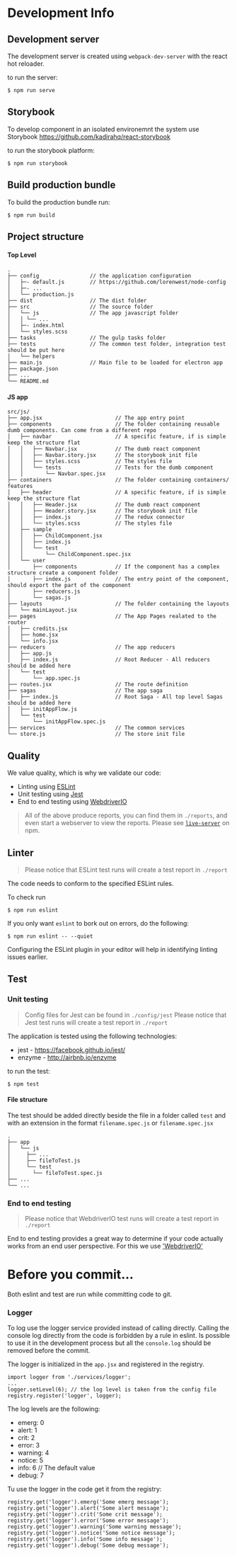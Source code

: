 # Development Info

## Development server

The development server is created using `webpack-dev-server` with
the react hot reloader.

to run the server:

```
$ npm run serve
```

## Storybook
To develop component in an isolated environemnt the system use
Storybook
https://github.com/kadirahq/react-storybook

to run the storybook platform:

```
$ npm run storybook
```


## Build production bundle
To build the production bundle run:

```
$ npm run build
```



## Project structure

#### Top Level

```
.
├── config                // the application configuration
│   ├─- default.js        // https://github.com/lorenwest/node-config
│   ├─- ...
│   └── production.js
├── dist                  // The dist folder
├── src                   // The source folder
│   └── js                // The app javascript folder
│   │ └── ...
│   ├─- index.html
│   └── styles.scss
├── tasks                 // The gulp tasks folder
├── tests                 // The common test folder, integration test should be put here
│   └── helpers
├── main.js               // Main file to be loaded for electron app
├── package.json
├── ...
└── README.md
```

#### JS app


```
src/js/
├── app.jsx                       // The app entry point
├── components                    // The folder containing reusable dumb components. Can come from a different repo
│   ├── navbar                    // A specific feature, if is simple keep the structure flat
│   │   ├── Navbar.jsx            // The dumb react component
│   │   ├── Navbar.story.jsx      // The storybook init file
│   │   ├── styles.scss           // The styles file 
│   │   └── tests                 // Tests for the dumb component
│   │       └── Navbar.spec.jsx
├── containers                    // The folder containing containers/ features
│   ├── header                    // A specific feature, if is simple keep the structure flat
│   │   ├── Header.jsx            // The dumb react component
│   │   ├── Header.story.jsx      // The storybook init file
│   │   ├── index.js              // The redux connector
│   │   └── styles.scss           // The styles file 
│   ├── sample
│   │   ├── ChildComponent.jsx
│   │   ├── index.js
│   │   └── test
│   │       └── ChildComponent.spec.jsx
│   └── user
│       ├── components            // If the component has a complex structure create a component folder
│       ├── index.js              // The entry point of the component, should export the part of the component
│       ├── reducers.js
│       └── sagas.js
├── layouts                       // The folder containing the layouts
│   └── mainLayout.jsx
├── pages                         // The App Pages realated to the router
│   ├── credits.jsx
│   ├── home.jsx
│   └── info.jsx
├── reducers                      // The app reducers
│   ├── app.js
│   ├── index.js                  // Root Reducer - All reducers should be added here
│   └── test
│       └── app.spec.js
├── routes.jsx                    // The route definition
├── sagas                         // The app saga
│   ├── index.js                  // Root Saga - All top level Sagas should be added here
│   ├── initAppFlow.js
│   └── test
│       └── initAppFlow.spec.js
├── services                      // The common services
└── store.js                      // The store init file
```

## Quality

We value quality, which is why we validate our code:


- Linting using [ESLint](http://eslint.org/)
- Unit testing using [Jest](https://facebook.github.io/jest/)
- End to end testing using [WebdriverIO](http://webdriver.io/)


> All of the above produce reports, you can find them in `./reports`, and even start
> a webserver to view the reports. Please see [`live-server`](https://www.npmjs.com/package/live-server) on npm.

## Linter

> Please notice that ESLint test runs will create a test report in `./report`

The code needs to conform to the specified ESLint rules.

To check run

```
$ npm run eslint
```

If you only want `eslint` to bork out on errors, do the following:

```
$ npm run eslint -- --quiet
```
Configuring the ESLint plugin in your editor will help in identifying linting issues earlier.

## Test

### Unit testing

> Config files for Jest can be found in `./config/jest`
> Please notice that Jest test runs will create a test report in `./report`

The application is tested using the following technologies:
 * jest - https://facebook.github.io/jest/
 * enzyme - http://airbnb.io/enzyme

to run the test:

```
$ npm test
```
#### File structure

The test should be added directly beside the file in a folder called
`test` and with an extension in the format `filename.spec.js`
or `filename.spec.jsx`

```
.
├── app
│   └── js
│     ├── ...
│     ├── fileToTest.js
│     └── test
│       └── fileToTest.spec.js
├── ...
└── ...
```
### End to end testing

> Please notice that WebdriverIO test runs will create a test report in `./report`

End to end testing provides a great way to determine if your code actually works from
an end user perspective. For this we use ['WebdriverIO'](http://webdriver.io/)


# Before you commit...

Both eslint and test are run while committing code to git.


### Logger
To log use the logger service provided instead of calling directly.
Calling the console log directly from the code is forbidden by a rule in eslint.
Is possible to use it in the development process but all the `console.log` should be removed before the commit.

The logger is initialized in the `app.jsx` and registered in the registry.

```
import logger from './services/logger';
...
logger.setLevel(6); // the log level is taken from the config file
registry.register('logger', logger);

```

The log levels are the following:

 * emerg: 0
 * alert: 1
 * crit: 2
 * error: 3
 * warning: 4
 * notice: 5
 * info: 6 // The default value
 * debug: 7

Tu use the logger in the code get it from the registry:

```
registry.get('logger').emerg('Some emerg message');
registry.get('logger').alert('Some alert message');
registry.get('logger').crit('Some crit message');
registry.get('logger').error('Some error message');
registry.get('logger').warning('Some warning message');
registry.get('logger').notice('Some notice message');
registry.get('logger').info('Some info message');
registry.get('logger').debug('Some debug message');
```
